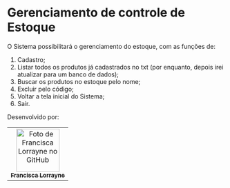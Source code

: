 # Gerenciamento de controle de Estoque
O Sistema possibilitará o gerenciamento do estoque, com as funções de:

  1. Cadastro;
  2. Listar todos os produtos já cadastrados no txt (por enquanto, depois irei atualizar para um banco de dados);
  3. Buscar os produtos no estoque pelo nome;
  4. Excluir pelo código;
  5. Voltar a tela inicial do Sistema;
  6. Sair.


Desenvolvido por:
<table align="center">
  <tr>
    <td align="center">
      <a href="https://github.com/franciscalorraynes">
        <img src="https://avatars.githubusercontent.com/u/104534319?v=4" width="100px;" 
          alt="Foto de Francisca Lorrayne no GitHub"/><br>
        <sub>
          <b>Francisca Lorrayne</b>
        </sub>
      </a>
    </td>
     </tr>
</table> 
